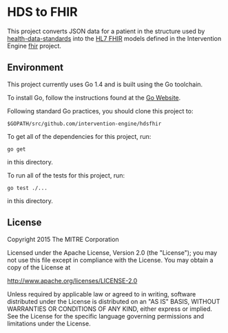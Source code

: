 HDS to FHIR
===============================

This project converts JSON data for a patient in the structure used by
[health-data-standards](https://github.com/projectcypress/health-data-standards)
into the [HL7 FHIR](http://hl7.org/implement/standards/fhir/) models defined
in the Intervention Engine [fhir](https://github.com/interventionengine/fhir)
project.

Environment
-----------

This project currently uses Go 1.4 and is built using the Go toolchain.

To install Go, follow the instructions found at the [Go Website](http://golang.org/doc/install).

Following standard Go practices, you should clone this project to:

    $GOPATH/src/github.com/intervention-engine/hdsfhir

To get all of the dependencies for this project, run:

    go get

in this directory.

To run all of the tests for this project, run:

    go test ./...

in this directory.

License
-------

Copyright 2015 The MITRE Corporation

Licensed under the Apache License, Version 2.0 (the "License");
you may not use this file except in compliance with the License.
You may obtain a copy of the License at

http://www.apache.org/licenses/LICENSE-2.0

Unless required by applicable law or agreed to in writing, software
distributed under the License is distributed on an "AS IS" BASIS,
WITHOUT WARRANTIES OR CONDITIONS OF ANY KIND, either express or implied.
See the License for the specific language governing permissions and
limitations under the License.